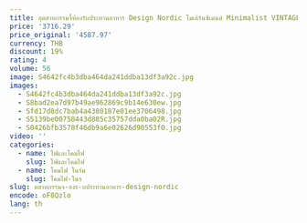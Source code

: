 ```yaml
---
title: อุตสาหกรรมจี้ห้องรับประทานอาหาร Design Nordic โมเดิร์นซีเมนต์ Minimalist VINTAGE KITCHEN Island LOFT จี้
price: '3716.29'
price_original: '4587.97'
currency: THB
discount: 19%
rating: 4
volume: 56
image: S4642fc4b3dba464da241ddba13df3a92c.jpg
images:
  - S4642fc4b3dba464da241ddba13df3a92c.jpg
  - S8bad2ea7d97b49ae962869c9b14e630ew.jpg
  - Sfd17d8dc7bab4a4380187e01ee3706498.jpg
  - S5139be00758443d885c35757dda0ba02R.jpg
  - S0426bfb3578f46db9a6e02626d90553fO.jpg
video: ''
categories:
  - name: ไฟและโคมไฟ
    slug: ไฟและโคมไฟ
  - name: โคมไฟ ในร่ม
    slug: โคมไฟ-ในร
slug: ตสาหกรรมจ-องร-บประทานอาหาร-design-nordic
encode: oF8Qzlo
lang: th
---
```

  